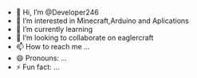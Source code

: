 - 👋 Hi, I’m @Developer246
- 👀 I’m interested in Minecraft,Arduino and Aplications
- 🌱 I’m currently learning 
- 💞️ I’m looking to collaborate on eaglercraft
- 📫 How to reach me ...
- 😄 Pronouns: ...
- ⚡ Fun fact: ...

<!---
Developer246/Developer246 is a ✨ special ✨ repository because its `README.md` (this file) appears on your GitHub profile.
You can click the Preview link to take a look at your changes.
--->
